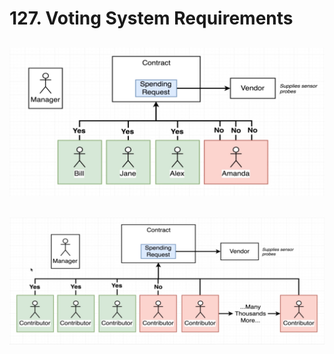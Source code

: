 # 127. Voting System Requirements

![127. Voting System Requirements](../imgs/127.1_Voting-System-Requirements.png)
---
![127. Voting System Requirements](../imgs/127.2_Voting-System-Requirements.png)
---
